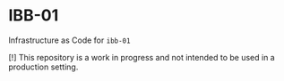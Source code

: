 # IBB-01

Infrastructure as Code for `ibb-01`

[!] This repository is a work in progress and not intended to be used in a production setting.

